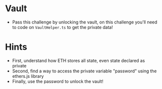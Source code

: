 # Vault
    
- Pass this challenge by unlocking the vault, on this challenge you'll need to code on `VaultHelper.ts` to get the private data!

# Hints

- First, understand how ETH stores all state, even state declared as private
- Second, find a way to access the private variable "password" using the ethers.js library
- Finally, use the password to unlock the vault!
